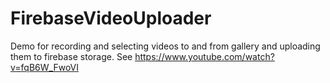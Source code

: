 # FirebaseVideoUploader
Demo for recording and selecting videos to and from gallery and uploading them to firebase storage. See https://www.youtube.com/watch?v=fqB6W_FwoVI
